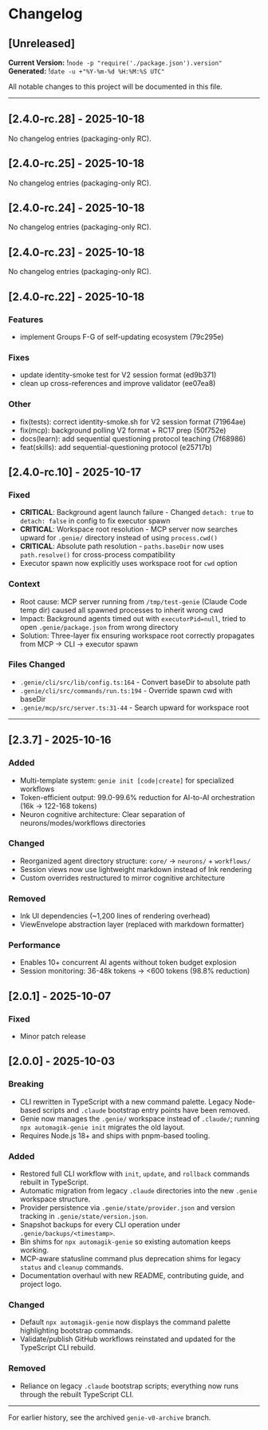 # Changelog

## [Unreleased]
**Current Version:** !`node -p "require('./package.json').version"`
**Generated:** !`date -u +"%Y-%m-%d %H:%M:%S UTC"`

All notable changes to this project will be documented in this file.

---

## [2.4.0-rc.28] - 2025-10-18

No changelog entries (packaging-only RC).

## [2.4.0-rc.25] - 2025-10-18

No changelog entries (packaging-only RC).

## [2.4.0-rc.24] - 2025-10-18

No changelog entries (packaging-only RC).

## [2.4.0-rc.23] - 2025-10-18

No changelog entries (packaging-only RC).

## [2.4.0-rc.22] - 2025-10-18

### Features
- implement Groups F-G of self-updating ecosystem (79c295e)
### Fixes
- update identity-smoke test for V2 session format (ed9b371)
- clean up cross-references and improve validator (ee07ea8)
### Other
- fix(tests): correct identity-smoke.sh for V2 session format (71964ae)
- fix(mcp): background polling V2 format + RC17 prep (50f752e)
- docs(learn): add sequential questioning protocol teaching (7f68986)
- feat(skills): add sequential-questioning protocol (e25717b)

## [2.4.0-rc.10] - 2025-10-17

### Fixed
- **CRITICAL**: Background agent launch failure - Changed `detach: true` to `detach: false` in config to fix executor spawn
- **CRITICAL**: Workspace root resolution - MCP server now searches upward for `.genie/` directory instead of using `process.cwd()`
- **CRITICAL**: Absolute path resolution - `paths.baseDir` now uses `path.resolve()` for cross-process compatibility
- Executor spawn now explicitly uses workspace root for `cwd` option

### Context
- Root cause: MCP server running from `/tmp/test-genie` (Claude Code temp dir) caused all spawned processes to inherit wrong cwd
- Impact: Background agents timed out with `executorPid=null`, tried to open `.genie/package.json` from wrong directory
- Solution: Three-layer fix ensuring workspace root correctly propagates from MCP → CLI → executor spawn

### Files Changed
- `.genie/cli/src/lib/config.ts:164` - Convert baseDir to absolute path
- `.genie/cli/src/commands/run.ts:194` - Override spawn cwd with baseDir
- `.genie/mcp/src/server.ts:31-44` - Search upward for workspace root

---

## [2.3.7] - 2025-10-16

### Added
- Multi-template system: `genie init [code|create]` for specialized workflows
- Token-efficient output: 99.0-99.6% reduction for AI-to-AI orchestration (16k → 122-168 tokens)
- Neuron cognitive architecture: Clear separation of neurons/modes/workflows directories

### Changed
- Reorganized agent directory structure: `core/` → `neurons/` + `workflows/`
- Session views now use lightweight markdown instead of Ink rendering
- Custom overrides restructured to mirror cognitive architecture

### Removed
- Ink UI dependencies (~1,200 lines of rendering overhead)
- ViewEnvelope abstraction layer (replaced with markdown formatter)

### Performance
- Enables 10+ concurrent AI agents without token budget explosion
- Session monitoring: 36-48k tokens → <600 tokens (98.8% reduction)

## [2.0.1] - 2025-10-07

### Fixed
- Minor patch release

## [2.0.0] - 2025-10-03

### Breaking
- CLI rewritten in TypeScript with a new command palette. Legacy Node-based scripts and `.claude` bootstrap entry points have been removed.
- Genie now manages the `.genie/` workspace instead of `.claude/`; running `npx automagik-genie init` migrates the old layout.
- Requires Node.js 18+ and ships with pnpm-based tooling.

### Added
- Restored full CLI workflow with `init`, `update`, and `rollback` commands rebuilt in TypeScript.
- Automatic migration from legacy `.claude` directories into the new `.genie` workspace structure.
- Provider persistence via `.genie/state/provider.json` and version tracking in `.genie/state/version.json`.
- Snapshot backups for every CLI operation under `.genie/backups/<timestamp>`.
- Bin shims for `npx automagik-genie` so existing automation keeps working.
- MCP-aware statusline command plus deprecation shims for legacy `status` and `cleanup` commands.
- Documentation overhaul with new README, contributing guide, and project logo.

### Changed
- Default `npx automagik-genie` now displays the command palette highlighting bootstrap commands.
- Validate/publish GitHub workflows reinstated and updated for the TypeScript CLI rebuild.

### Removed
- Reliance on legacy `.claude` bootstrap scripts; everything now runs through the rebuilt TypeScript CLI.

---

For earlier history, see the archived `genie-v0-archive` branch.
